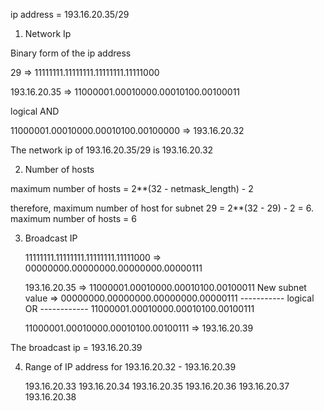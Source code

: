 ip address = 193.16.20.35/29

1. Network Ip

Binary form of the ip address

29 => 11111111.11111111.11111111.11111000

193.16.20.35 => 11000001.00010000.00010100.00100011

logical AND

11000001.00010000.00010100.00100000 => 193.16.20.32

The network ip of 193.16.20.35/29 is 193.16.20.32


2. Number of hosts

maximum number of hosts = 2**(32 - netmask_length) - 2

therefore, maximum number of host for subnet 29 =
2**(32 - 29) - 2 = 6.
maximum number of hosts = 6

3. Broadcast IP

     11111111.11111111.11111111.11111000 => 00000000.00000000.00000000.00000111


     193.16.20.35     => 11000001.00010000.00010100.00100011
     New subnet value => 00000000.00000000.00000000.00000111
                         ----------- logical OR ------------
                         11000001.00010000.00010100.00100111

     11000001.00010000.00010100.00100111 => 193.16.20.39

The broadcast ip = 193.16.20.39

4. Range of IP address for 193.16.20.32 - 193.16.20.39

     193.16.20.33
     193.16.20.34
     193.16.20.35
     193.16.20.36
     193.16.20.37
     193.16.20.38

